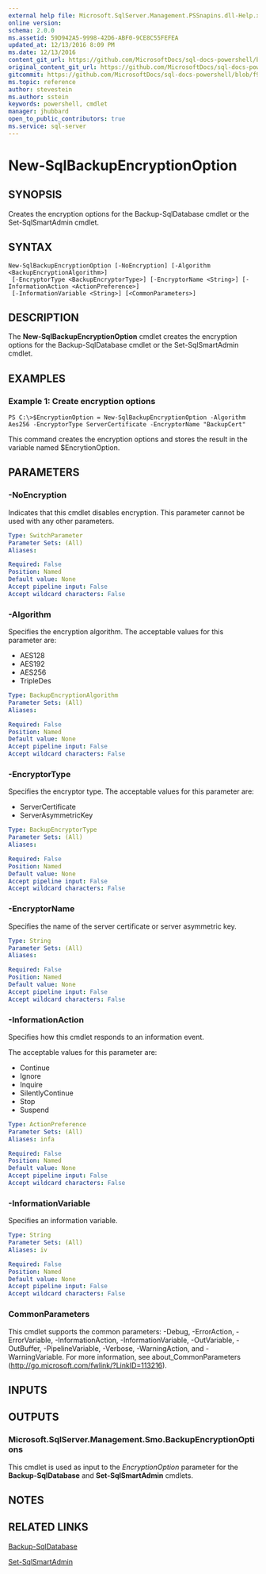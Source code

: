 ```yaml
---
external help file: Microsoft.SqlServer.Management.PSSnapins.dll-Help.xml
online version: 
schema: 2.0.0
ms.assetid: 59D942A5-9998-42D6-ABF0-9CE8C55FEFEA
updated_at: 12/13/2016 8:09 PM
ms.date: 12/13/2016
content_git_url: https://github.com/MicrosoftDocs/sql-docs-powershell/blob/master/sqlserver-cmdlets/sqlserver-module/vlatest/New-SqlBackupEncryptionOption.md
original_content_git_url: https://github.com/MicrosoftDocs/sql-docs-powershell/blob/master/sqlserver-cmdlets/sqlserver-module/vlatest/New-SqlBackupEncryptionOption.md
gitcommit: https://github.com/MicrosoftDocs/sql-docs-powershell/blob/f97823fbeb2d71358573a8e4b5c2c322a3a5c138/sqlserver-cmdlets/sqlserver-module/vlatest/New-SqlBackupEncryptionOption.md
ms.topic: reference
author: stevestein
ms.author: sstein
keywords: powershell, cmdlet
manager: jhubbard
open_to_public_contributors: true
ms.service: sql-server
---
```


# New-SqlBackupEncryptionOption

## SYNOPSIS
Creates the encryption options for the Backup-SqlDatabase cmdlet or the Set-SqlSmartAdmin cmdlet.

## SYNTAX

```
New-SqlBackupEncryptionOption [-NoEncryption] [-Algorithm <BackupEncryptionAlgorithm>]
 [-EncryptorType <BackupEncryptorType>] [-EncryptorName <String>] [-InformationAction <ActionPreference>]
 [-InformationVariable <String>] [<CommonParameters>]
```

## DESCRIPTION
The **New-SqlBackupEncryptionOption** cmdlet creates the encryption options for the Backup-SqlDatabase cmdlet or the Set-SqlSmartAdmin cmdlet.

## EXAMPLES

### Example 1: Create encryption options
```
PS C:\>$EncryptionOption = New-SqlBackupEncryptionOption -Algorithm Aes256 -EncryptorType ServerCertificate -EncryptorName "BackupCert"
```

This command creates the encryption options and stores the result in the variable named $EncrytionOption.

## PARAMETERS

### -NoEncryption
Indicates that this cmdlet disables encryption.
This parameter cannot be used with any other parameters.

```yaml
Type: SwitchParameter
Parameter Sets: (All)
Aliases: 

Required: False
Position: Named
Default value: None
Accept pipeline input: False
Accept wildcard characters: False
```

### -Algorithm
Specifies the encryption algorithm.
The acceptable values for this parameter are:

- AES128
- AES192
- AES256
- TripleDes

```yaml
Type: BackupEncryptionAlgorithm
Parameter Sets: (All)
Aliases: 

Required: False
Position: Named
Default value: None
Accept pipeline input: False
Accept wildcard characters: False
```

### -EncryptorType
Specifies the encryptor type.
The acceptable values for this parameter are:

- ServerCertificate
- ServerAsymmetricKey

```yaml
Type: BackupEncryptorType
Parameter Sets: (All)
Aliases: 

Required: False
Position: Named
Default value: None
Accept pipeline input: False
Accept wildcard characters: False
```

### -EncryptorName
Specifies the name of the server certificate or server asymmetric key.

```yaml
Type: String
Parameter Sets: (All)
Aliases: 

Required: False
Position: Named
Default value: None
Accept pipeline input: False
Accept wildcard characters: False
```

### -InformationAction
Specifies how this cmdlet responds to an information event.

The acceptable values for this parameter are:

- Continue
- Ignore
- Inquire
- SilentlyContinue
- Stop
- Suspend

```yaml
Type: ActionPreference
Parameter Sets: (All)
Aliases: infa

Required: False
Position: Named
Default value: None
Accept pipeline input: False
Accept wildcard characters: False
```

### -InformationVariable
Specifies an information variable.

```yaml
Type: String
Parameter Sets: (All)
Aliases: iv

Required: False
Position: Named
Default value: None
Accept pipeline input: False
Accept wildcard characters: False
```

### CommonParameters
This cmdlet supports the common parameters: -Debug, -ErrorAction, -ErrorVariable, -InformationAction, -InformationVariable, -OutVariable, -OutBuffer, -PipelineVariable, -Verbose, -WarningAction, and -WarningVariable. For more information, see about_CommonParameters (http://go.microsoft.com/fwlink/?LinkID=113216).

## INPUTS

## OUTPUTS

### Microsoft.SqlServer.Management.Smo.BackupEncryptionOptions
This cmdlet is used as input to the *EncryptionOption* parameter for the **Backup-SqlDatabase** and **Set-SqlSmartAdmin** cmdlets.

## NOTES

## RELATED LINKS

[Backup-SqlDatabase](xref:sqlserver-module/vlatest/Backup-SqlDatabase.md)

[Set-SqlSmartAdmin](xref:sqlserver-module/vlatest/Set-SqlSmartAdmin.md)


